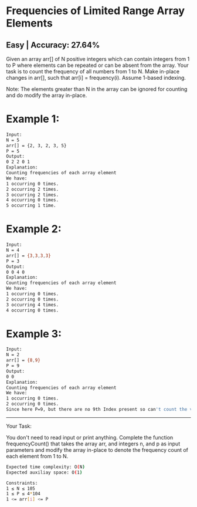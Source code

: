 # Frequencies of Limited Range Array Elements

## Easy  |  Accuracy: 27.64%

<p>Given an array arr[] of N positive integers which can contain integers from 1 to P where elements can be repeated or can be absent from the array. Your task is to count the frequency of all numbers from 1 to N. Make in-place changes in arr[], such that arr[i] = frequency(i). Assume 1-based indexing.</p>
<p>Note: The elements greater than N in the array can be ignored for counting and do modify the array in-place.</p> 

# Example 1:

```bash
Input:
N = 5
arr[] = {2, 3, 2, 3, 5}
P = 5
Output:
0 2 2 0 1
Explanation: 
Counting frequencies of each array element
We have:
1 occurring 0 times.
2 occurring 2 times.
3 occurring 2 times.
4 occurring 0 times.
5 occurring 1 time.
```

# Example 2:

```bash
Input:
N = 4
arr[] = {3,3,3,3}
P = 3
Output:
0 0 4 0
Explanation: 
Counting frequencies of each array element
We have:
1 occurring 0 times.
2 occurring 0 times.
3 occurring 4 times.
4 occurring 0 times.
```

# Example 3:

```bash
Input:
N = 2
arr[] = {8,9}
P = 9
Output:
0 0
Explanation: 
Counting frequencies of each array element
We have:
1 occurring 0 times.
2 occurring 0 times.
Since here P=9, but there are no 9th Index present so can't count the value.
```

<hr>

<span>Your Task:</span>
<p>You don't need to read input or print anything. Complete the function frequencyCount() that takes the array arr, and integers n, and p as input parameters and modify the array in-place to denote the frequency count of each element from 1 to N.</p>


```bash
Expected time complexity: O(N)
Expected auxiliay space: O(1)

Constraints:
1 ≤ N ≤ 105
1 ≤ P ≤ 4*104 
1 <= arr[i] <= P
```
